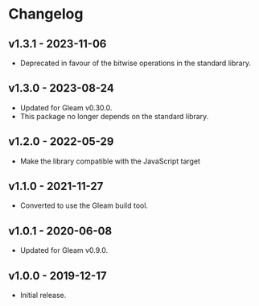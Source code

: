 # Changelog

## v1.3.1 - 2023-11-06

- Deprecated in favour of the bitwise operations in the standard library.

## v1.3.0 - 2023-08-24

- Updated for Gleam v0.30.0.
- This package no longer depends on the standard library.

## v1.2.0 - 2022-05-29

- Make the library compatible with the JavaScript target

## v1.1.0 - 2021-11-27

- Converted to use the Gleam build tool.

## v1.0.1 - 2020-06-08

- Updated for Gleam v0.9.0.

## v1.0.0 - 2019-12-17

- Initial release.
